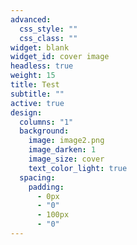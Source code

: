 ```yaml
---
advanced:
  css_style: ""
  css_class: ""
widget: blank
widget_id: cover image
headless: true
weight: 15
title: Test
subtitle: ""
active: true
design:
  columns: "1"
  background:
    image: image2.png
    image_darken: 1
    image_size: cover
    text_color_light: true
  spacing:
    padding:
      - 0px
      - "0"
      - 100px
      - "0"
---
```

